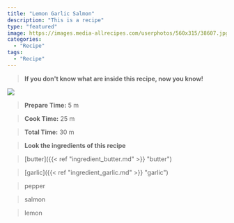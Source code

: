 ```yaml
---
title: "Lemon Garlic Salmon"
description: "This is a recipe"
type: "featured"
image: https://images.media-allrecipes.com/userphotos/560x315/38607.jpg
categories: 
  - "Recipe"
tags: 
  - "Recipe"
---
```



>**If you don't know what are inside this recipe, now you know!**

![](../images/Recipes-Banner.jpg)
> **Prepare Time:** 5 m


> **Cook Time:** 25 m


> **Total Time:** 30 m

> **Look the ingredients of this recipe**

> [butter]({{< ref "ingredient_butter.md" >}} "butter")

> [garlic]({{< ref "ingredient_garlic.md" >}} "garlic")

> pepper

> salmon

> lemon

